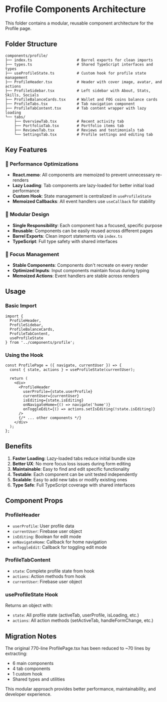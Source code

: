 # Profile Components Architecture

This folder contains a modular, reusable component architecture for the Profile page.

## Folder Structure

```
components/profile/
├── index.ts                    # Barrel exports for clean imports
├── types.ts                    # Shared TypeScript interfaces and types
├── useProfileState.ts          # Custom hook for profile state management
├── ProfileHeader.tsx           # Header with cover image, avatar, and actions
├── ProfileSidebar.tsx          # Left sidebar with About, Stats, Skills, Socials
├── ProfileBalanceCards.tsx     # Wallet and FOG coins balance cards
├── ProfileTabs.tsx             # Tab navigation component
├── ProfileTabContent.tsx       # Tab content wrapper with lazy loading
└── tabs/
    ├── OverviewTab.tsx         # Recent activity tab
    ├── PortfolioTab.tsx        # Portfolio items tab
    ├── ReviewsTab.tsx          # Reviews and testimonials tab
    └── SettingsTab.tsx         # Profile settings and editing tab
```

## Key Features

### 🚀 **Performance Optimizations**
- **React.memo**: All components are memoized to prevent unnecessary re-renders
- **Lazy Loading**: Tab components are lazy-loaded for better initial load performance
- **Custom Hook**: State management is centralized in `useProfileState`
- **Memoized Callbacks**: All event handlers use `useCallback` for stability

### 🧩 **Modular Design**
- **Single Responsibility**: Each component has a focused, specific purpose
- **Reusable**: Components can be easily reused across different pages
- **Barrel Exports**: Clean import statements via `index.ts`
- **TypeScript**: Full type safety with shared interfaces

### 🎯 **Focus Management**
- **Stable Components**: Components don't recreate on every render
- **Optimized Inputs**: Input components maintain focus during typing
- **Memoized Actions**: Event handlers are stable across renders

## Usage

### Basic Import
```tsx
import {
  ProfileHeader,
  ProfileSidebar,
  ProfileBalanceCards,
  ProfileTabContent,
  useProfileState
} from '../components/profile';
```

### Using the Hook
```tsx
const ProfilePage = ({ navigate, currentUser }) => {
  const { state, actions } = useProfileState(currentUser);
  
  return (
    <div>
      <ProfileHeader
        userProfile={state.userProfile}
        currentUser={currentUser}
        isEditing={state.isEditing}
        onNavigateHome={() => navigate('home')}
        onToggleEdit={() => actions.setIsEditing(!state.isEditing)}
      />
      {/* ... other components */}
    </div>
  );
};
```

## Benefits

1. **Faster Loading**: Lazy-loaded tabs reduce initial bundle size
2. **Better UX**: No more focus loss issues during form editing
3. **Maintainable**: Easy to find and edit specific functionality
4. **Testable**: Each component can be unit tested independently
5. **Scalable**: Easy to add new tabs or modify existing ones
6. **Type Safe**: Full TypeScript coverage with shared interfaces

## Component Props

### ProfileHeader
- `userProfile`: User profile data
- `currentUser`: Firebase user object
- `isEditing`: Boolean for edit mode
- `onNavigateHome`: Callback for home navigation
- `onToggleEdit`: Callback for toggling edit mode

### ProfileTabContent
- `state`: Complete profile state from hook
- `actions`: Action methods from hook
- `currentUser`: Firebase user object

### useProfileState Hook
Returns an object with:
- `state`: All profile state (activeTab, userProfile, isLoading, etc.)
- `actions`: All action methods (setActiveTab, handleFormChange, etc.)

## Migration Notes

The original 770-line ProfilePage.tsx has been reduced to ~70 lines by extracting:
- 6 main components
- 4 tab components  
- 1 custom hook
- Shared types and utilities

This modular approach provides better performance, maintainability, and developer experience.
